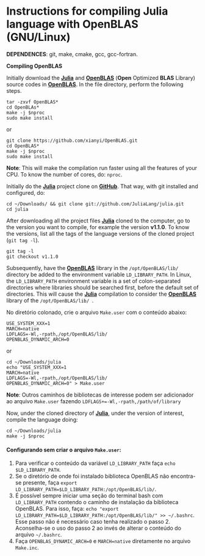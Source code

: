 # Instructions for compiling Julia language with OpenBLAS (GNU/Linux)

**DEPENDENCES**: git, make, cmake, gcc, gcc-fortran.

**Compiling OpenBLAS**

Initially download the [**Julia**](https://julialang.org/) and [**OpenBLAS**](https://www.openblas.net/) (**Open** Optimized **BLAS** Library) source codes in [**OpenBLAS**](https://www.openblas.net/). In the file directory, perform the following steps.
```
tar -zxvf OpenBLAS*
cd OpenBLAs*
make -j $nproc
sudo make install
```
or

```
git clone https://github.com/xianyi/OpenBLAS.git
cd OpenBLAS*
make -j $nproc
sudo make install
```
**Note**: This will make the compilation run faster using all the features of your CPU. To know the number of cores, do: ```nproc```.

Initially do the [**Julia**](https://julialang.org/)  project clone on [**GitHub**](https://github.com/JuliaLang/julia). That way, with git installed and configured, do:

```
cd ~/Downloads/ && git clone git://github.com/JuliaLang/julia.git
cd julia
```

After downloading all the project files [**Julia**](https://julialang.org/) cloned to the computer, go to the version you want to compile, for example the version **v1.1.0**. To know the versions, list all the tags of the language versions of the cloned project (`git tag -l`).

```
git tag -l
git checkout v1.1.0
```

Subsequently, have the [**OpenBLAS**](https://www.openblas.net/) library in the `/opt/OpenBLAS/lib/` directory be added to the environment variable `LD_LIBRARY_PATH`. In Linux, the `LD_LIBRARY_PATH` environment variable is a set of colon-separated directories where libraries should be searched first, before the default set of directories. This will cause the [**Julia**](https://julialang.org/) compilation  to consider the [**OpenBLAS**](https://www.openblas.net/) library of the `/opt/OpenBLAS/lib/ `.

No diretório colonado, crie o arquivo `Make.user` com o conteúdo abaixo:

```
USE_SYSTEM_XXX=1
MARCH=native
LDFLAGS=-Wl,-rpath,/opt/OpenBLAS/lib/
OPENBLAS_DYNAMIC_ARCH=0
```
or

```
cd ~/Downloads/julia
echo "USE_SYSTEM_XXX=1
MARCH=native
LDFLAGS=-Wl,-rpath,/opt/OpenBLAS/lib/
OPENBLAS_DYNAMIC_ARCH=0" > Make.user
```

**Note**: Outros caminhos de bibliotecas de interesse podem ser adicionador ao arquivo `Make.user` fazendo `LDFLAGS+=-Wl,-rpath,/path/of/library`


Now, under the cloned directory of [**Julia**](https://julialang.org/), under the version of interest, compile the language doing:

```
cd ~/Downloads/julia
make -j $nproc
```

#### Configurando sem criar o arquivo `Make.user`:

1. Para verificar o conteúdo da variável `LD_LIBRARY_PATH` faça `echo $LD_LIBRARY_PATH`.
2. Se o diretório de onde foi instalado biblioteca OpenBLAS não encontra-se presente, faça `export LD_LIBRARY_PATH=$LD_LIBRARY_PATH:/opt/OpenBLAS/lib/`.
3. É possível sempre iniciar uma seção do terminal bash com `LD_LIBRARY_PATH` contendo o caminho de instalação da biblioteca OpenBLAS. Para isso, faça: `echo "export LD_LIBRARY_PATH=$LD_LIBRARY_PATH:/opt/OpenBLAS/lib/" >> ~/.bashrc`. Esse passo não é necessário caso tenha realizado o passo 2. Aconselha-se o uso do passo 2 ao invés de alterar o conteúdo do arquivo `~/.bashrc`.
4. Faça `OPENBLAS_DYNAMIC_ARCH=0` e `MARCH=native` diretamente no arquivo `Make.inc`.


